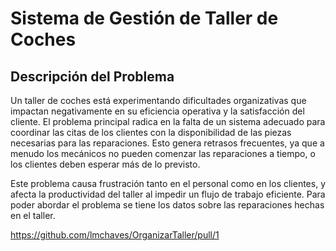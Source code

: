 # Sistema de Gestión de Taller de Coches

## Descripción del Problema
Un taller de coches está experimentando dificultades organizativas que impactan negativamente en su eficiencia operativa y la satisfacción del cliente. El problema principal radica en la falta de un sistema adecuado para coordinar las citas de los clientes con la disponibilidad de las piezas necesarias para las reparaciones. Esto genera retrasos frecuentes, ya que a menudo los mecánicos no pueden comenzar las reparaciones a tiempo, o los clientes deben esperar más de lo previsto.

Este problema causa frustración tanto en el personal como en los clientes, y afecta la productividad del taller al impedir un flujo de trabajo eficiente. Para poder abordar el problema se tiene los datos sobre las reparaciones hechas en el taller.

https://github.com/lmchaves/OrganizarTaller/pull/1

